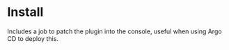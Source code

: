 # Install

Includes a job to patch the plugin into the console, useful when using Argo CD to deploy this.
